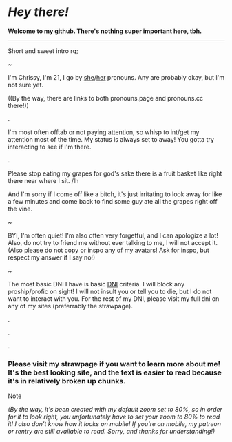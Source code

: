 # ***Hey there!***

**Welcome to my github. There's nothing super important here, tbh.**

---

Short and sweet intro rq; 

~

I'm Chrissy, I'm 21, I go by [she](https://en.pronouns.page/@Chrissybeans)/[her](https://pronouns.cc/@Chrispybeans) pronouns. Any are probably okay, but I'm not sure yet. 

((By the way, there are links to both pronouns.page and pronouns.cc there!))

.

I'm most often offtab or not paying attention, so whisp to int/get my attention most of the time. My status is always set to away! You gotta try interacting to see if I'm there.

.

Please stop eating my grapes for god's sake there is a fruit basket like right there near where I sit. /lh

And I'm sorry if I come off like a bitch, it's just irritating to look away for like a few minutes and come back to find some guy ate all the grapes right off the vine.

~

BYI, I'm often quiet! I'm also often very forgetful, and I can apologize a lot! Also, do not try to friend me without ever talking to me, I will not accept it. (Also please do not copy or inspo any of my avatars! Ask for inspo, but respect my answer if I say no!)

~

The most basic DNI I have is basic [DNI](https://dni-criteria.carrd.co/) criteria. I will block any proship/profic on sight! I will not insult you or tell you to die, but I do not want to interact with you. For the rest of my DNI, please visit my full dni on any of my sites (preferrably the strawpage).

.

.

.

### Please visit my strawpage if you want to learn more about me! It's the best looking site, and the text is easier to read because it's in relatively broken up chunks. 

>[!NOTE]
*(By the way, it's been created with my default zoom set to 80%, so in order for it to look right, you unfortunately have to set your zoom to 80% to read it! I also don't know how it looks on mobile! If you're on mobile, my patreon or rentry are still available to read. Sorry, and thanks for understanding!)*
